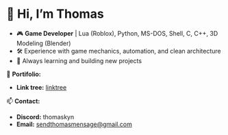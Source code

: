 # 👋 Hi, I’m Thomas  

- 🎮 **Game Developer** | Lua (Roblox), Python, MS-DOS, Shell, C, C++, 3D Modeling (Blender)  
- 🛠️ Experience with game mechanics, automation, and clean architecture  
- 🚀 Always learning and building new projects  

💖 **Portifolio:**  
- **Link tree:** [linktree](https://linktr.ee/thomaskyn)

📫 **Contact:**  
- **Discord:** thomaskyn  
- **Email:** [sendthomasmensage@gmail.com](mailto:sendthomasmensage@gmail.com)  

<!---
Thomaskynol/Thomaskynol is a ✨ special ✨ repository because its `README.md` (this file) appears on your GitHub profile.
You can click the Preview link to take a look at your changes.
--->
